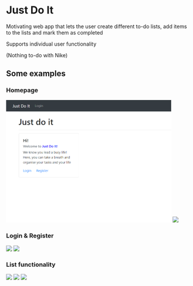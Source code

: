 # Just Do It

Motivating web app that lets the user create different to-do lists, add items to the lists and mark them as completed


Supports individual user functionality


(Nothing to-do with Nike)

## Some examples 

### Homepage
<img src="images/tdl-1.png" width="450"/> <img src="images/homepage.png" width="450"/>

### Login & Register
<img src="images/login.png" width="450"/> <img src="images/register.png" width="450"/>

### List functionality
<img src="images/create.png" width="450"/> <img src="images/mylists.png" width="450"/> <img src="images/items.png" width="450"/>




